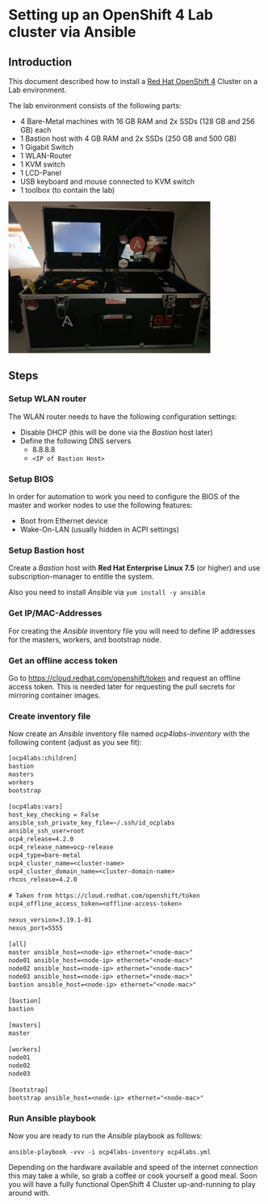 ﻿# Setting up an OpenShift 4 Lab cluster via Ansible

## Introduction
This document described how to install a [Red Hat OpenShift 4](https://www.redhat.com/en/openshift-4) Cluster on a Lab environment.

The lab environment consists of the following parts:

- 4 Bare-Metal machines with 16 GB RAM and 2x SSDs (128 GB and 256 GB) each
- 1 Bastion host with 4 GB RAM and 2x SSDs (250 GB and 500 GB)
- 1 Gigabit Switch
- 1 WLAN-Router
- 1 KVM switch
- 1 LCD-Panel
- USB keyboard and mouse connected to KVM switch
- 1 toolbox (to contain the lab)

<img src="images/ocp4labs_assembled.jpg"  width="400" height="300" />

## Steps
### Setup WLAN router
The WLAN router needs to have the following configuration settings:

- Disable DHCP (this will be done via the *Bastion* host later)
- Define the following DNS servers
	- 8.8.8.8
	- ```<IP of Bastion Host>```
	
### Setup BIOS
In order for automation to work you need to configure the BIOS of the master and worker nodes to use the following features:

- Boot from Ethernet device
- Wake-On-LAN (usually hidden in ACPI settings)

### Setup Bastion host
Create a *Bastion* host with **Red Hat Enterprise Linux 7.5** (or higher) and use subscription-manager to entitle the system.

Also you need to install *Ansible* via
```yum install -y ansible```

### Get IP/MAC-Addresses
For creating the *Ansible* inventory file you will need to define IP addresses for the masters, workers, and bootstrap node.

### Get an offline access token
Go to https://cloud.redhat.com/openshift/token and request an offline access token. This is needed later for requesting the pull secrets for mirroring container images.

### Create inventory file
Now create an *Ansible* inventory file named *ocp4labs-inventory* with the following content (adjust as you see fit):
```
[ocp4labs:children]
bastion
masters
workers
bootstrap

[ocp4labs:vars]
host_key_checking = False
ansible_ssh_private_key_file=~/.ssh/id_ocplabs
ansible_ssh_user=root
ocp4_release=4.2.0
ocp4_release_name=ocp-release
ocp4_type=bare-metal
ocp4_cluster_name=<cluster-name>
ocp4_cluster_domain_name=<cluster-domain-name>
rhcos_release=4.2.0

# Taken from https://cloud.redhat.com/openshift/token
ocp4_offline_access_token=<offline-access-token>

nexus_version=3.19.1-01
nexus_port=5555

[all]
master ansible_host=<node-ip> ethernet="<node-mac>"
node01 ansible_host=<node-ip> ethernet="<node-mac>"
node02 ansible_host=<node-ip> ethernet="<node-mac>"
node03 ansible_host=<node-ip> ethernet="<node-mac>"
bastion ansible_host=<node-ip> ethernet="<node-mac>"

[bastion]
bastion

[masters]
master

[workers]
node01
node02
node03

[bootstrap]
bootstrap ansible_host=<node-ip> ethernet="<node-mac>"
```
### Run Ansible playbook
Now you are ready to run the *Ansible* playbook as follows:

```ansible-playbook -vvv -i ocp4labs-inventory ocp4labs.yml```

Depending on the hardware available and speed of the internet connection this may take a while, so grab a coffee or cook yourself a good meal. Soon you will have a fully functional OpenShift 4 Cluster up-and-running to play around with.
